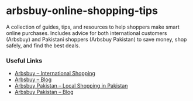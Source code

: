 # arbsbuy-online-shopping-tips
A collection of guides, tips, and resources to help shoppers make smart online purchases. Includes advice for both international customers (Arbsbuy) and Pakistani shoppers (Arbsbuy Pakistan) to save money, shop safely, and find the best deals.
### Useful Links
- [Arbsbuy – International Shopping](https://www.arbsbuy.com/)
- [Arbsbuy – Blog](https://www.arbsbuy.com/blog/)
- [Arbsbuy Pakistan – Local Shopping in Pakistan](https://www.arbsbuy.pk/)
- [Arbsbuy Pakistan – Blog](https://www.arbsbuy.pk/blog/)
